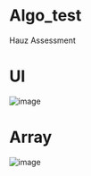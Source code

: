 # Algo_test
Hauz Assessment

# UI
![image](https://user-images.githubusercontent.com/73942198/158980037-a6ffd295-3955-44d8-8729-909f2468802c.png)

# Array
![image](https://user-images.githubusercontent.com/73942198/158980144-f9789067-dd0b-4025-a86b-ca2623957c9b.png)

